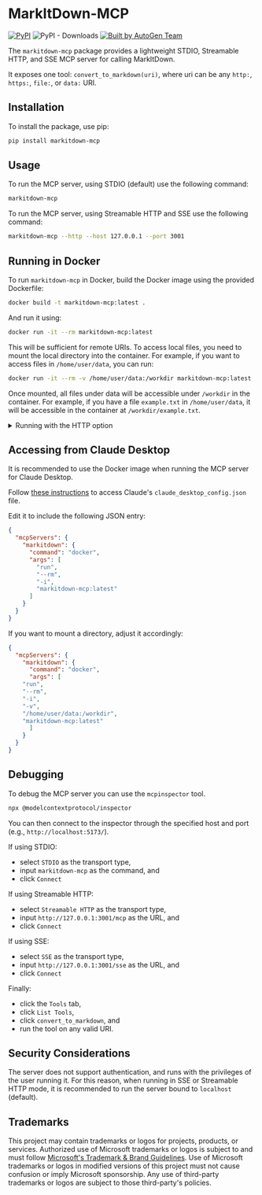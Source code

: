 # MarkItDown-MCP

[![PyPI](https://img.shields.io/pypi/v/markitdown-mcp.svg)](https://pypi.org/project/markitdown-mcp/)
![PyPI - Downloads](https://img.shields.io/pypi/dd/markitdown-mcp)
[![Built by AutoGen Team](https://img.shields.io/badge/Built%20by-AutoGen%20Team-blue)](https://github.com/microsoft/autogen)

The `markitdown-mcp` package provides a lightweight STDIO, Streamable HTTP, and SSE MCP server for calling MarkItDown.

It exposes one tool: `convert_to_markdown(uri)`, where uri can be any `http:`, `https:`, `file:`, or `data:` URI.

## Installation

To install the package, use pip:

```bash
pip install markitdown-mcp
```

## Usage

To run the MCP server, using STDIO (default) use the following command:


```bash	
markitdown-mcp
```

To run the MCP server, using Streamable HTTP and SSE use the following command:

```bash	
markitdown-mcp --http --host 127.0.0.1 --port 3001
```

## Running in Docker

To run `markitdown-mcp` in Docker, build the Docker image using the provided Dockerfile:
```bash
docker build -t markitdown-mcp:latest .
```

And run it using:
```bash
docker run -it --rm markitdown-mcp:latest
```
This will be sufficient for remote URIs. To access local files, you need to mount the local directory into the container. For example, if you want to access files in `/home/user/data`, you can run:

```bash
docker run -it --rm -v /home/user/data:/workdir markitdown-mcp:latest
```

Once mounted, all files under data will be accessible under `/workdir` in the container. For example, if you have a file `example.txt` in `/home/user/data`, it will be accessible in the container at `/workdir/example.txt`.

<details>
	<summary>Running with the HTTP option</summary>

If you want to run the container with the HTTP option, run the docker command like:

```bash
docker run -it --rm -p 3001:3001 markitdown-mcp:latest --http --host 127.0.0.1 --port 3001
```
</details>

## Accessing from Claude Desktop

It is recommended to use the Docker image when running the MCP server for Claude Desktop.

Follow [these instructions](https://modelcontextprotocol.io/quickstart/user#for-claude-desktop-users) to access Claude's `claude_desktop_config.json` file.

Edit it to include the following JSON entry:

```json
{
  "mcpServers": {
    "markitdown": {
      "command": "docker",
      "args": [
        "run",
        "--rm",
        "-i",
        "markitdown-mcp:latest"
      ]
    }
  }
}
```

If you want to mount a directory, adjust it accordingly:

```json
{
  "mcpServers": {
    "markitdown": {
      "command": "docker",
      "args": [
	"run",
	"--rm",
	"-i",
	"-v",
	"/home/user/data:/workdir",
	"markitdown-mcp:latest"
      ]
    }
  }
}
```

## Debugging

To debug the MCP server you can use the `mcpinspector` tool.

```bash
npx @modelcontextprotocol/inspector
```

You can then connect to the inspector through the specified host and port (e.g., `http://localhost:5173/`).

If using STDIO:
* select `STDIO` as the transport type,
* input `markitdown-mcp` as the command, and
* click `Connect`

If using Streamable HTTP:
* select `Streamable HTTP` as the transport type,
* input `http://127.0.0.1:3001/mcp` as the URL, and
* click `Connect`

If using SSE:
* select `SSE` as the transport type,
* input `http://127.0.0.1:3001/sse` as the URL, and
* click `Connect`

Finally:
* click the `Tools` tab,
* click `List Tools`,
* click `convert_to_markdown`, and
* run the tool on any valid URI.

## Security Considerations

The server does not support authentication, and runs with the privileges of the user running it. For this reason, when running in SSE or Streamable HTTP mode, it is recommended to run the server bound to `localhost` (default).

## Trademarks

This project may contain trademarks or logos for projects, products, or services. Authorized use of Microsoft
trademarks or logos is subject to and must follow
[Microsoft's Trademark & Brand Guidelines](https://www.microsoft.com/en-us/legal/intellectualproperty/trademarks/usage/general).
Use of Microsoft trademarks or logos in modified versions of this project must not cause confusion or imply Microsoft sponsorship.
Any use of third-party trademarks or logos are subject to those third-party's policies.
